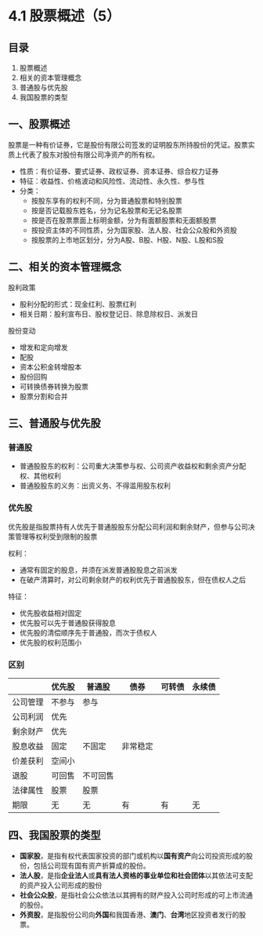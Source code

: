 # 4.1 股票概述（5）

## 目录

1. 股票概述
2. 相关的资本管理概念
3. 普通股与优先股
4. 我国股票的类型



## 一、股票概述

股票是一种有价证券，它是股份有限公司签发的证明股东所持股份的凭证。股票实质上代表了股东对股份有限公司净资产的所有权。

* 性质：有价证券、要式证券、政权证券、资本证券、综合权力证券
* 特征：收益性、价格波动和风险性、流动性、永久性、参与性
* 分类：
  * 按股东享有的权利不同，分为普通股票和特别股票
  * 按是否记载股东姓名，分为记名股票和无记名股票
  * 按是否在股票票面上标明金额，分为有面额股票和无面额股票
  * 按投资主体的不同性质，分为国家股、法人股、社会公众股和外资股
  * 按股票的上市地区划分，分为A股、B股、H股、N股、L股和S股

## 二、相关的资本管理概念

股利政策

* 股利分配的形式：现金红利、股票红利
* 相关日期：股利宣布日、股权登记日、除息除权日、派发日



股份变动

* 增发和定向增发
* 配股
* 资本公积金转增股本
* 股份回购
* 可转换债券转换为股票
* 股票分割和合并



## 三、普通股与优先股

### 普通股

* 普通股股东的权利：公司重大决策参与权、公司资产收益权和剩余资产分配权、其他权利
* 普通股股东的义务：出资义务、不得滥用股东权利



### 优先股

优先股是指股票持有人优先于普通股股东分配公司利润和剩余财产，但参与公司决策管理等权利受到限制的股票

权利：

* 通常有固定的股息，并须在派发普通股股息之前派发
* 在破产清算时，对公司剩余财产的权利优先于普通股股东，但在债权人之后

特征：

* 优先股收益相对固定
* 优先股可以先于普通股获得股息
* 优先股的清偿顺序先于普通股，而次于债权人
* 优先股的权利范围小



### 区别

|          | 优先股 | 普通股   | 债券     | 可转债 | 永续债 |
| -------- | ------ | -------- | -------- | ------ | ------ |
| 公司管理 | 不参与 | 参与     |          |        |        |
| 公司利润 | 优先   |          |          |        |        |
| 剩余财产 | 优先   |          |          |        |        |
| 股息收益 | 固定   | 不固定   | 非常稳定 |        |        |
| 价差获利 | 空间小 |          |          |        |        |
| 退股     | 可回售 | 不可回售 |          |        |        |
| 法律属性 | 股票   | 股票     |          |        |        |
| 期限     | 无     | 无       | 有       | 有     | 无     |



## 四、我国股票的类型

* **国家股**，是指有权代表国家投资的部门或机构以**国有资产**向公司投资形成的股份，包括公司现有国有资产折算成的股份。
* **法人股**，是指**企业法人**或**具有法人资格的事业单位和社会团体**以其依法可支配的资产投入公司形成的股份
* **社会公众股**，是指社会公众依法以其拥有的财产投入公司时形成的可上市流通的股份。
* **外资股**，是指股份公司向**外国**和我国香港、**澳门**、**台湾**地区投资者发行的股票。



